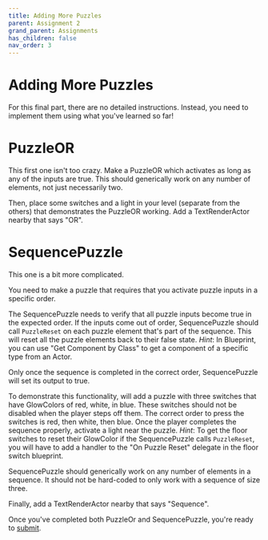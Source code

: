 ```yaml
---
title: Adding More Puzzles
parent: Assignment 2
grand_parent: Assignments
has_children: false
nav_order: 3
---
```


# Adding More Puzzles

For this final part, there are no detailed instructions. Instead, you need to implement them using what you've learned so far!

# PuzzleOR

This first one isn't too crazy. Make a PuzzleOR which activates as long as any of the inputs are true. This should generically work on any number of elements, not just necessarily two.

Then, place some switches and a light in your level (separate from the others) that demonstrates the PuzzleOR working. Add a TextRenderActor nearby that says "OR".

# SequencePuzzle

This one is a bit more complicated.

You need to make a puzzle that requires that you activate puzzle inputs in a specific order.

The SequencePuzzle needs to verify that all puzzle inputs become true in the expected order. If the inputs come out of order, SequencePuzzle should call `PuzzleReset` on each puzzle element that's part of the sequence. This will reset all the puzzle elements back to their false state. *Hint*: In Blueprint, you can use "Get Component by Class" to get a component of a specific type from an Actor.

Only once the sequence is completed in the correct order, SequencePuzzle will set its output to true.

To demonstrate this functionality, will add a puzzle with three switches that have GlowColors of red, white, in blue. These switches should not be disabled when the player steps off them. The correct order to press the switches is red, then white, then blue. Once the player completes the sequence properly, activate a light near the puzzle. *Hint*: To get the floor switches to reset their GlowColor if the SequencePuzzle calls `PuzzleReset`, you will have to add a handler to the "On Puzzle Reset" delegate in the floor switch blueprint.

SequencePuzzle should generically work on any number of elements in a sequence. It should not be hard-coded to only work with a sequence of size three.

Finally, add a TextRenderActor nearby that says "Sequence".

Once you've completed both PuzzleOr and SequencePuzzle, you're ready to [submit](02-04.html).
